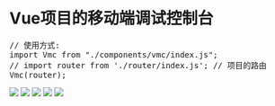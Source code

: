 
<h1>Vue项目的移动端调试控制台</h1>


<pre>
// 使用方式: 
import Vmc from "./components/vmc/index.js";
// import router from './router/index.js'; // 项目的路由 
Vmc(router); 
</pre>

<img src="./doc/console.png" > 
<img src="./doc/element.png" > 
<img src="./doc/network.png" > 
<img src="./doc/routes.png" > 
<img src="./doc/storage.png" > 





 



















